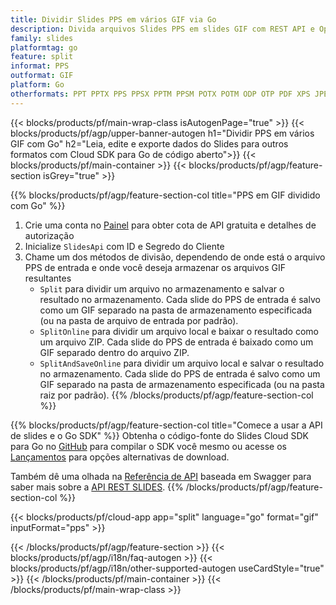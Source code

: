 ```yaml
---
title: Dividir Slides PPS em vários GIF via Go
description: Divida arquivos Slides PPS em slides GIF com REST API e Open Source Go SDK
family: slides
platformtag: go
feature: split
informat: PPS
outformat: GIF
platform: Go
otherformats: PPT PPTX PPS PPSX PPTM PPSM POTX POTM ODP OTP PDF XPS JPEG PNG BMP TIFF SVG HTML5 MD XAML
---
```


{{< blocks/products/pf/main-wrap-class isAutogenPage="true" >}}
{{< blocks/products/pf/agp/upper-banner-autogen h1="Dividir PPS em vários GIF com Go" h2="Leia, edite e exporte dados do Slides para outros formatos com Cloud SDK para Go de código aberto">}}
{{< blocks/products/pf/main-container >}}
{{< blocks/products/pf/agp/feature-section isGrey="true" >}}

{{% blocks/products/pf/agp/feature-section-col title="PPS em GIF dividido com Go" %}}
1. Crie uma conta no <a href="https://dashboard.aspose.cloud/">Painel</a> para obter cota de API gratuita e detalhes de autorização
1. Inicialize ```SlidesApi``` com ID e Segredo do Cliente
1. Chame um dos métodos de divisão, dependendo de onde está o arquivo PPS de entrada e onde você deseja armazenar os arquivos GIF resultantes
    - ```Split``` para dividir um arquivo no armazenamento e salvar o resultado no armazenamento. Cada slide do PPS de entrada é salvo como um GIF separado na pasta de armazenamento especificada (ou na pasta de arquivo de entrada por padrão).
    - ```SplitOnline``` para dividir um arquivo local e baixar o resultado como um arquivo ZIP. Cada slide do PPS de entrada é baixado como um GIF separado dentro do arquivo ZIP.
    - ```SplitAndSaveOnline``` para dividir um arquivo local e salvar o resultado no armazenamento. Cada slide do PPS de entrada é salvo como um GIF separado na pasta de armazenamento especificada (ou na pasta raiz por padrão).
{{% /blocks/products/pf/agp/feature-section-col %}}

{{% blocks/products/pf/agp/feature-section-col title="Comece a usar a API de slides e o Go SDK" %}}
Obtenha o código-fonte do Slides Cloud SDK para Go no [GitHub](https://github.com/aspose-slides-cloud/aspose-slides-cloud-go) para compilar o SDK você mesmo ou acesse os [Lançamentos](https://releases.aspose.cloud/) para opções alternativas de download.

Também dê uma olhada na [Referência de API](https://apireference.aspose.cloud/slides/) baseada em Swagger para saber mais sobre a [API REST SLIDES](https://products.aspose.cloud/slides/curl/).
{{% /blocks/products/pf/agp/feature-section-col %}}

{{< blocks/products/pf/cloud-app app="split" language="go" format="gif" inputFormat="pps" >}}

{{< /blocks/products/pf/agp/feature-section >}}
{{< blocks/products/pf/agp/i18n/faq-autogen >}}
{{< blocks/products/pf/agp/i18n/other-supported-autogen useCardStyle="true" >}}
{{< /blocks/products/pf/main-container >}}
{{< /blocks/products/pf/main-wrap-class >}}